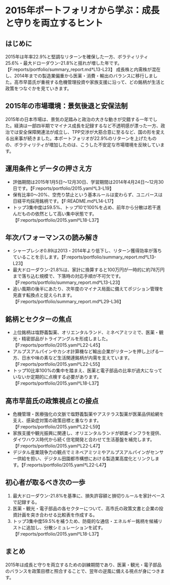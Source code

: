 # 2015年ポートフォリオから学ぶ：成長と守りを両立するヒント

## はじめに
2015年は年率22.9%と堅調なリターンを確保した一方、ボラティリティ25.6%・最大ドローダウン-21.8%と揺れが増した年です。【F:reports/portfolio/summary_report.md†L13-L23】 成長株と内需株が混在し、2014年までの製造業偏重から医薬・消費・輸出のバランスに移行しました。高市早苗氏が重視する危機管理投資や家族支援に沿って、どの銘柄が生活と政策をつなぐかを見ていきます。

## 2015年の市場環境：景気後退と安保法制
2015年の日本市場は、景気の足踏みと政治の大きな動きが交錯する一年でした。経済は一部四半期でマイナス成長を記録するなど不透明感が漂った一方、政治では安全保障関連法が成立し、TPP交渉が大筋合意に至るなど、国の形を変える出来事が続きました。本ポートフォリオが22.9%のリターンを上げたものの、ボラティリティが増加したのは、こうした不安定な市場環境を反映しています。

## 運用条件とデータの押さえ方
- 評価期間は2015年1月5日〜12月30日、学習期間は2014年4月24日〜12月30日です。【F:reports/portfolio/2015.yaml†L3-L19】
- 保有比率0〜20%、空売り禁止という基本ルールは変わらず、ユニバースは日経平均採用銘柄です。【F:README.md†L14-L17】
- トップ3集中度は59.5%、トップ10で100%を占め、前年から分散は若干進んだものの依然として高い集中状態です。【F:reports/portfolio/2015.yaml†L18-L37】

## 年次パフォーマンスの読み解き
- シャープレシオ0.89は2013・2014年より低下し、リターン獲得効率が落ちていることを示します。【F:reports/portfolio/summary_report.md†L13-L23】
- 最大ドローダウン-21.8%は、家計に換算すると100万円が一時的に約78万円まで落ち込む規模で、下落時の対応手順が不可欠です。【F:reports/portfolio/summary_report.md†L13-L23】
- 追い風期の後半にあたり、次年度のマイナス局面に備えてポジション管理を見直す転換点と捉えられます。【F:reports/portfolio/summary_report.md†L29-L36】

## 銘柄とセクターの焦点
- 上位銘柄は塩野義製薬、オリエンタルランド、ミネベアミツミで、医薬・観光・精密部品がトライアングルを形成しました。【F:reports/portfolio/2015.yaml†L22-L45】
- アルプスアルパインやカシオ計算機など輸出企業がリターンを押し上げる一方、日水や味の素など生活関連銘柄が内需を支えています。【F:reports/portfolio/2015.yaml†L22-L55】
- トップ10比率100%の集中を踏まえ、医薬と電子部品の比率が過大になっていないか定期的に点検する必要があります。【F:reports/portfolio/2015.yaml†L18-L37】

## 高市早苗氏の政策視点との接点
- 危機管理・医療強化の文脈で塩野義製薬やアステラス製薬が医薬品供給網を支え、感染症対策の政策目標と重なります。【F:reports/portfolio/2015.yaml†L22-L59】
- 家族支援や観光振興に関連し、オリエンタルランドが娯楽インフラを提供、ダイワハウス時代から続く住宅開発と合わせて生活基盤を補完します。【F:reports/portfolio/2015.yaml†L22-L47】
- デジタル産業競争力の観点でミネベアミツミやアルプスアルパインがセンサー供給を担い、デジタル田園都市構想における製造業高度化とリンクします。【F:reports/portfolio/2015.yaml†L22-L47】

## 初心者が取るべき次の一歩
1. 最大ドローダウン-21.8%を基準に、損失許容額と損切りルールを家計ベースで記録する。
2. 医薬・観光・電子部品の各セクターについて、高市氏の政策文書と企業の投資計画を突き合わせる比較表を作成する。
3. トップ3集中度59.5%を補うため、防衛的な通信・エネルギー銘柄を候補リストに追加し、分散シミュレーションを試す。【F:reports/portfolio/2015.yaml†L18-L37】

## まとめ
2015年は成長と守りを両立するための訓練期間であり、医薬・観光・電子部品のバランスを政策目標と照合することで、翌年の逆風に備える視点が身につきます。
